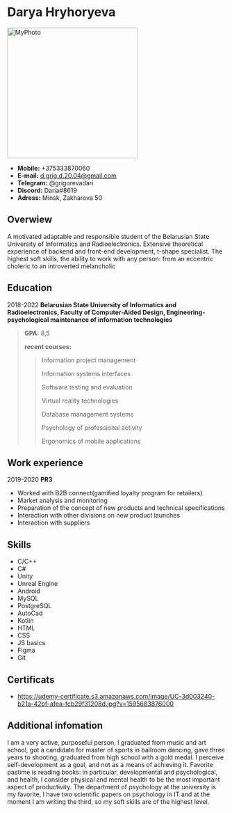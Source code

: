 # Darya Hryhoryeva
<img alt="MyPhoto" src="https://sun9-27.userapi.com/impf/e-RI7lRLaYhFGaB3FHIlNd-FgN3tTS2c65uicw/I7YIh1jfUP4.jpg?size=2160x2160&quality=96&proxy=1&sign=0530cba1ffbfa55d1c329ecbaa458983&type=album" width=300 height=300>

* **Mobile:** +375333870060
* **E-mail:** d.grig.d.20.04@gmail.com
* **Telegram:** @grigorevadari
* **Discord:** Daria#8619
* **Adress:** Minsk, Zakharova 50
## Overwiew
A motivated adaptable and responsible student of the Belarusian State University of Informatics and Radioelectronics.
Extensive theoretical experience of backend and front-end development, t-shape specialist.
The highest soft skills, the ability to work with any person: from an eccentric choleric to an introverted melancholic
## Education
2018-2022 **Belarusian State University of Informatics and Radioelectronics, Faculty of Computer-Aided Design, Engineering-psychological maintenance of information technologies**
> **GPA:** 8,5
>
> **recent courses:**
> >
> >Information project management
> >
> >Information systems interfaces
> >
> >Software testing and evaluation
> >
> >Virtual reality technologies
> >
> >Database management systems
> >
> >Psychology of professional activity
> >
> >Ergonomics of mobile applications

## Work experience
2019-2020 **PR3**
* Worked with B2B connect(gamified loyalty program for retailers)
* Market analysis and monitoring
* Preparation of the concept of new products and technical specifications
* Interaction with other divisions on new product launches
* Interaction with suppliers

## Skills
* С/C++
* C#
* Unity
* Unreal Engine
* Android
* MySQL
* PostgreSQL
* AutoCad
* Kotlin
* HTML
* CSS
* JS basics
* Figma
* Git

## Certificats
* https://udemy-certificate.s3.amazonaws.com/image/UC-3d003240-b21a-42bf-afea-fcb29f31208d.jpg?v=1595683876000


## Additional infomation

I am a very active, purposeful person, I graduated from music and art school, got a candidate for master of sports in ballroom dancing, gave three years to shooting, graduated from high school with a gold medal.
I perceive self-development as a goal, and not as a means of achieving it.
Favorite pastime is reading books: in particular, developmental and psychological, and health, I consider physical and mental health to be the most important aspect of productivity.
The department of psychology at the university is my favorite, I have two scientific papers on psychology in IT and at the moment I am writing the third, so my soft skills are of the highest level.


